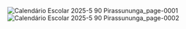![Calendário Escolar 2025-5 90 Pirassununga_page-0001](https://github.com/user-attachments/assets/63533f34-5265-45be-90c6-c0c8722553c0)
![Calendário Escolar 2025-5 90 Pirassununga_page-0002](https://github.com/user-attachments/assets/f71d2535-1222-416d-ba76-159869ec32fc)
